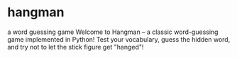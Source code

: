 # hangman
a word guessing game
Welcome to Hangman – a classic word-guessing game implemented in Python! Test your vocabulary, guess the hidden word, and try not to let the stick figure get "hanged"!

